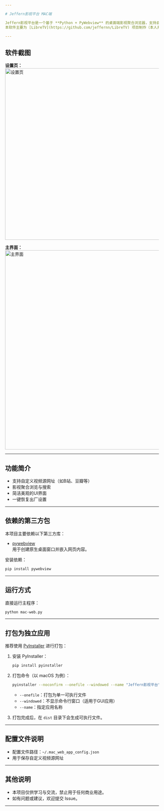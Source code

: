 ```yaml
---

# Jeffern影视平台 MAC端

Jeffern影视平台是一个基于 **Python + PyWebview** 的桌面端影视聚合浏览器，支持自定义视频源，界面美观，操作简单。  
本软件主要为 [LibreTV](https://github.com/jeffernn/LibreTV) 项目制作（本人并非该项目相关人员，软件仅为个人使用而开发）。

---
```


## 软件截图

**设置页：**  
<img width="560" alt="设置页" src="https://github.com/user-attachments/assets/c240d0b2-ec7e-40b4-b8b2-9bd0a0044f17" />

**主界面：**  
<img width="650" alt="主界面" src="https://github.com/user-attachments/assets/077ee0eb-0b43-4252-ad54-802d8642b07f" />

---

## 功能简介

- 支持自定义视频源网址（如B站、豆瓣等）
- 影视聚合浏览与搜索
- 简洁美观的UI界面
- 一键恢复出厂设置

---

## 依赖的第三方包

本项目主要依赖以下第三方库：

- [pywebview](https://github.com/r0x0r/pywebview)  
  用于创建原生桌面窗口并嵌入网页内容。

安装依赖：

```bash
pip install pywebview
```

---

## 运行方式

直接运行主程序：

```bash
python mac-web.py
```

---

## 打包为独立应用

推荐使用 [PyInstaller](https://www.pyinstaller.org/) 进行打包：

1. 安装 PyInstaller：

   ```bash
   pip install pyinstaller
   ```

2. 打包命令（以 macOS 为例）：

   ```bash
   pyinstaller --noconfirm --onefile --windowed --name "Jeffern影视平台" mac-web.py
   ```

   - `--onefile`：打包为单一可执行文件
   - `--windowed`：不显示命令行窗口（适用于GUI应用）
   - `--name`：指定应用名称

3. 打包完成后，在 `dist` 目录下会生成可执行文件。

---

## 配置文件说明

- 配置文件路径：`~/.mac_web_app_config.json`
- 用于保存自定义视频源网址

---

## 其他说明

- 本项目仅供学习与交流，禁止用于任何商业用途。
- 如有问题或建议，欢迎提交 Issue。

---
